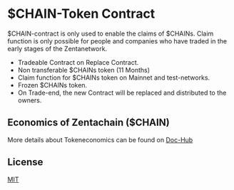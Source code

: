 # $CHAIN-Token Contract

$CHAIN-contract is only used to enable the claims of $CHAINs. Claim function is only possible for people and companies who have traded in the early stages of the Zentanetwork.

- Tradeable Contract on Replace Contract.
- Non transferable $CHAINs token (11 Months)
- Claim function for $CHAINs token on Mainnet and test-networks.
- Frozen $CHAINs token.
- On Trade-end, the new Contract will be replaced and distributed to the owners.

## Economics of Zentachain ($CHAIN) 
More details about Tokeneconomics can be found on [Doc-Hub](https://docs.zentachain.io/economics)

## License

[MIT](https://github.com/ZentaChain/CHAIN-Token/blob/main/LICENSE)
